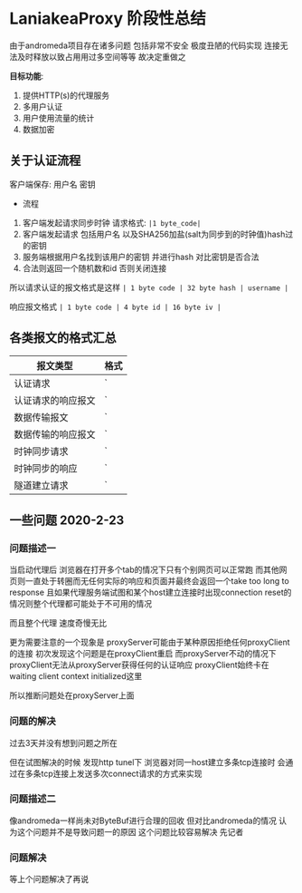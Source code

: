 # LaniakeaProxy 阶段性总结

由于andromeda项目存在诸多问题 包括非常不安全 极度丑陋的代码实现 连接无法及时释放以致占用用过多空间等等 故决定重做之

**目标功能**:

1. 提供HTTP(s)的代理服务
2. 多用户认证
3. 用户使用流量的统计
4. 数据加密

## 关于认证流程

客户端保存: 用户名 密钥

* 流程

1. 客户端发起请求同步时钟 请求格式: ` |1 byte_code| `
2. 客户端发起请求 包括用户名 以及SHA256加盐(salt为同步到的时钟值)hash过的密钥
3. 服务端根据用户名找到该用户的密钥 并进行hash 对比密钥是否合法
4. 合法则返回一个随机数和id 否则关闭连接

所以请求认证的报文格式是这样 ` | 1 byte code | 32 byte hash | username | `

响应报文格式 `| 1 byte code | 4 byte id | 16 byte iv |`

## 各类报文的格式汇总

| 报文类型  | 格式  |
|---|---|
| 认证请求  | `| 1 byte code | 32 bytes hash | username |`  |
|认证请求的响应报文 |`| 1 byte code | 4 bytes id | 16 bytes iv |`|
| 数据传输报文 |` | 1 byte req code | 4 bytes id | 4 bytes content length | encrypted data | `|
|数据传输的响应报文 |` | 1 byte code | 4 bytes content length | encrypted data | `|
|时钟同步请求 |`| 1 byte code |`|
| 时钟同步的响应 |`| 1 byte code | 8 bytes value of time |`|
| 隧道建立请求 | `| 1 byte req CONNECT code | 4 bytes id | 4 bytes content length | 若干字节的host | 2 bytes port |`|

## 一些问题 2020-2-23

### 问题描述一

当启动代理后 浏览器在打开多个tab的情况下只有个别网页可以正常跑 而其他网页则一直处于转圈而无任何实际的响应和页面并最终会返回一个take too long to response 且如果代理服务端试图和某个host建立连接时出现connection reset的情况则整个代理都可能处于不可用的情况

而且整个代理 速度奇慢无比

更为需要注意的一个现象是 proxyServer可能由于某种原因拒绝任何proxyClient的连接 初次发现这个问题是在proxyClient重启 而proxyServer不动的情况下 proxyClient无法从proxyServer获得任何的认证响应 proxyClient始终卡在waiting client context initialized这里

所以推断问题处在proxyServer上面

### 问题的解决

过去3天并没有想到问题之所在

但在试图解决的时候 发现http tunel下 浏览器对同一host建立多条tcp连接时 会通过在多条tcp连接上发送多次connect请求的方式来实现

### 问题描述二

像andromeda一样尚未对ByteBuf进行合理的回收 但对比andromeda的情况 认为这个问题并不是导致问题一的原因 这个问题比较容易解决 先记者

### 问题解决

等上个问题解决了再说
